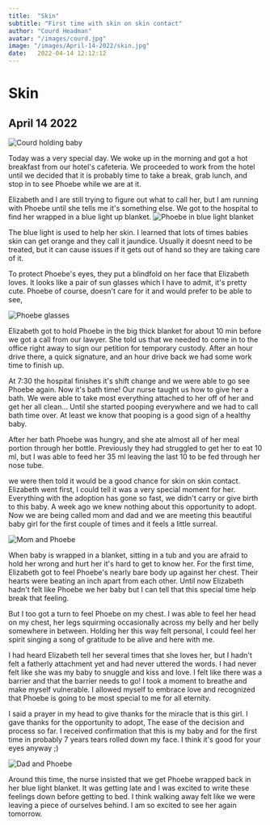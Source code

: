 ```yaml
---
title:  "Skin"
subtitle: "First time with skin on skin contact"
author: "Courd Headman"
avatar: "/images/courd.jpg"
image: "/images/April-14-2022/skin.jpg"
date:   2022-04-14 12:12:12
---
```


# Skin
## April 14 2022

![Courd holding baby](/images/April-14-2022/skin.jpg)

Today was a very special day. We woke up in the morning and got a hot breakfast from our hotel's cafeteria. We proceeded to work from the hotel until we decided that it is probably time to take a break, grab lunch, and stop in to see Phoebe while we are at it.

Elizabeth and I are still trying to figure out what to call her, but I am running with Phoebe until she tells me it's something else.
We got to the hospital to find her wrapped in a blue light up blanket.
![Phoebe in blue light blanket](/images/April-14-2022/20220414_142516.jpg)

The blue light is used to help her skin. I learned that lots of times babies skin can get orange and they call it jaundice. Usually it doesnt need to be treated, but it can cause issues if it gets out of hand so they are taking care of it.

To protect Phoebe's eyes, they put a blindfold on her face that Elizabeth loves. It looks like a pair of sun glasses which I have to admit, it's pretty cute. Phoebe of course, doesn't care for it and would prefer to be able to see,

![Phoebe glasses](/images/April-14-2022/blindfold.jpg)

Elizabeth got to hold Phoebe in the big thick blanket for about 10 min before we got a call from our lawyer. She told us that we needed to come in to the office right away to sign our petition for temporary custody. After an hour drive there, a quick signature, and an hour drive back we had some work time to finish up.

At 7:30 the hospital finishes it's shift change and we were able to go see Phoebe again. Now it's bath time! Our nurse taught us how to give her a bath. We were able to take most everything attached to her off of her and get her all clean... Until she started pooping everywhere and we had to call bath time over. At least we know that pooping is a good sign of a healthy baby.

After her bath Phoebe was hungry, and she ate almost all of her meal portion through her bottle. Previously they had struggled to get her to eat 10 ml, but I was able to feed her 35 ml leaving the last 10 to be fed through her nose tube.

we were then told it would be a good chance for skin on skin contact. Elizabeth went first, I could tell it was a very special moment for her. Everything with the adoption has gone so fast, we didn't carry or give birth to this baby. A week ago we knew nothing about this opportunity to adopt. Now we are being called mom and dad and we are meeting this beautiful baby girl for the first couple of times and it feels a little surreal.

![Mom and Phoebe](/images/April-14-2022/lizskin.jpg)

When baby is wrapped in a blanket, sitting in a tub and you are afraid to hold her wrong and hurt her it's hard to get to know her. For the first time, Elizabeth got to feel Phoebe's nearly bare body up against her chest. Their hearts were beating an inch apart from each other. Until now Elizabeth hadn't felt like Phoebe we her baby but I can tell that this special time help break that feeling.

But I too got a turn to feel Phoebe on my chest. I was able to feel her head on my chest, her legs squirming occasionally across my belly and her belly somewhere in between. Holding her this way felt personal, I could feel her spirit singing a song of gratitude to be alive and here with me. 

I had heard Elizabeth tell her several times that she loves her, but I hadn't felt a fatherly attachment yet and had never uttered the words. I had never felt like she was my baby to snuggle and kiss and love. I felt like there was a barrier and that the barrier needs to go! I took a moment to breathe and make myself vulnerable. I allowed myself to embrace love and recognized that Phoebe is going to be most special to me for all eternity. 

I said a prayer in my head to give thanks for the miracle that is this girl. I gave thanks for the opportunity to adopt, The ease of the decision and process so far. I received confirmation that this is my baby and for the first time in probably 7 years tears rolled down my face. I think it's good for your eyes anyway ;)

![Dad and Phoebe](/images/April-14-2022/special.jpg)

Around this time, the nurse insisted that we get Phoebe wrapped back in her blue light blanket. It was getting late and I was excited to write these feelings down before getting to bed. I think walking away felt like we were leaving a piece of ourselves behind. I am so excited to see her again tomorrow.